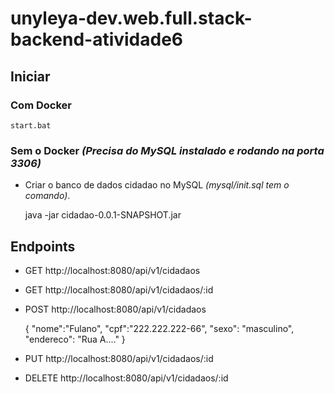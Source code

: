# unyleya-dev.web.full.stack-backend-atividade6

## Iniciar

### Com Docker
    start.bat

### Sem o Docker *(Precisa do MySQL instalado e rodando na porta 3306)*
* Criar o banco de dados cidadao no MySQL *(mysql/init.sql tem o comando)*.
    
    java -jar cidadao-0.0.1-SNAPSHOT.jar

## Endpoints
* GET http://localhost:8080/api/v1/cidadaos
* GET http://localhost:8080/api/v1/cidadaos/:id
* POST http://localhost:8080/api/v1/cidadaos

    {
        "nome":"Fulano",
        "cpf":"222.222.222-66",
        "sexo": "masculino",
        "endereco": "Rua A...."
    }
* PUT http://localhost:8080/api/v1/cidadaos/:id
* DELETE http://localhost:8080/api/v1/cidadaos/:id